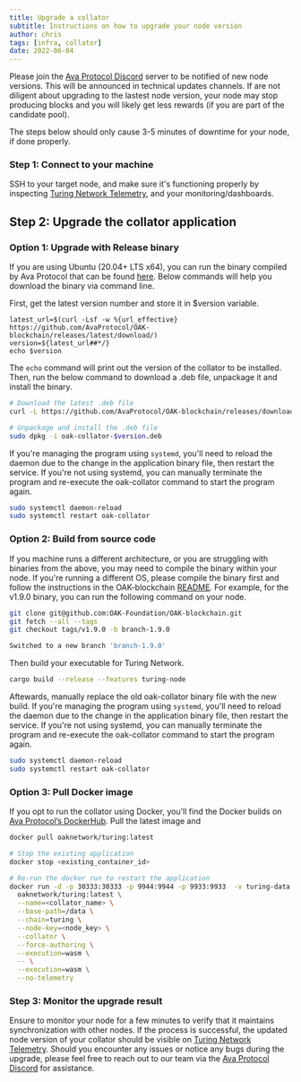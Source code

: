 ```yaml
---
title: Upgrade a collator
subtitle: Instructions on how to upgrade your node version
author: chris
tags: [infra, collator]
date: 2022-06-04
---
```


Please join the [Ava Protocol Discord](https://discord.gg/7W9UDvsbwh) server to be notified of new node versions. This will be announced in technical updates channels. If are not diligent about upgrading to the lastest node version, your node may stop producing blocks and you will likely get less rewards (if you are part of the candidate pool).

The steps below should only cause 3-5 minutes of downtime for your node, if done properly.

### Step 1: Connect to your machine
SSH to your target node, and make sure it's functioning properly by inspecting [Turing Network Telemetry](https://telemetry.polkadot.io/#list/0x0f62b701fb12d02237a33b84818c11f621653d2b1614c777973babf4652b535d), and your monitoring/dashboards.
## Step 2: Upgrade the collator application
### Option 1: Upgrade with Release binary
If you are using Ubuntu (20.04+ LTS x64), you can run the binary compiled by Ava Protocol that can be found [here](https://github.com/AvaProtocol/OAK-blockchain/releases/latest). Below commands will help you download the binary via command line.

First, get the latest version number and store it in $version variable.

```
latest_url=$(curl -Lsf -w %{url_effective} https://github.com/AvaProtocol/OAK-blockchain/releases/latest/download/)
version=${latest_url##*/}
echo $version
```
The `echo` command will print out the version of the collator to be installed. Then, run the below command to download a .deb file, unpackage it and install the binary.

```bash
# Download the latest .deb file
curl -L https://github.com/AvaProtocol/OAK-blockchain/releases/download/$version/oak-collator.deb -o oak-collator-$version.deb

# Unpackage and install the .deb file
sudo dpkg -i oak-collator-$version.deb
```

If you're managing the program using `systemd`, you'll need to reload the daemon due to the change in the application binary file, then restart the service. If you're not using systemd, you can manually terminate the program and re-execute the oak-collator command to start the program again.

```bash
sudo systemctl daemon-reload
sudo systemctl restart oak-collator
```

### Option 2: Build from source code
If you machine runs a different architecture, or you are struggling with binaries from the above, you may need to compile the binary within your node. If you're running a different OS, please compile the binary first and follow the instructions in the OAK-blockchain [README](https://github.com/AvaProtocol/OAK-blockchain). For example, for the v1.9.0 binary, you can run the following command on your node.

```bash
git clone git@github.com:OAK-Foundation/OAK-blockchain.git
git fetch --all --tags
git checkout tags/v1.9.0 -b branch-1.9.0

Switched to a new branch 'branch-1.9.0'
```

Then build your executable for Turing Network.

```bash
cargo build --release --features turing-node
```

Aftewards, manually replace the old oak-collator binary file with the new build. If you're managing the program using `systemd`, you'll need to reload the daemon due to the change in the application binary file, then restart the service. If you're not using systemd, you can manually terminate the program and re-execute the oak-collator command to start the program again.

```bash
sudo systemctl daemon-reload
sudo systemctl restart oak-collator
```

### Option 3: Pull Docker image
If you opt to run the collator using Docker, you'll find the Docker builds on [Ava Protocol’s DockerHub](https://hub.docker.com/r/oaknetwork/turing/tags). Pull the latest image and 

```bash
docker pull oaknetwork/turing:latest
```

```bash
# Stop the existing application
docker stop <existing_container_id>

# Re-run the docker run to restart the application
docker run -d -p 30333:30333 -p 9944:9944 -p 9933:9933  -v turing-data:/data
  oaknetwork/turing:latest \
  --name=<collator_name> \
  --base-path=/data \
  --chain=turing \
  --node-key=<node_key> \
  --collator \
  --force-authoring \
  --execution=wasm \
  -- \
  --execution=wasm \
  --no-telemetry
```

### Step 3: Monitor the upgrade result
Ensure to monitor your node for a few minutes to verify that it maintains synchronization with other nodes. If the process is successful, the updated node version of your collator should be visible on [Turing Network Telemetry](https://telemetry.polkadot.io/#list/0x0f62b701fb12d02237a33b84818c11f621653d2b1614c777973babf4652b535d). Should you encounter any issues or notice any bugs during the upgrade, please feel free to reach out to our team via the [Ava Protocol Discord](https://discord.gg/7W9UDvsbwh) for assistance.